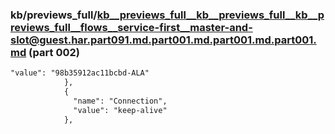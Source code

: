 ### kb/previews_full/kb__previews_full__kb__previews_full__kb__previews_full__flows__service-first__master-and-slot@guest.har.part091.md.part001.md.part001.md.part001.md (part 002)

```md
"value": "98b35912ac11bcbd-ALA"
            },
            {
              "name": "Connection",
              "value": "keep-alive"
            },
          
```

```
